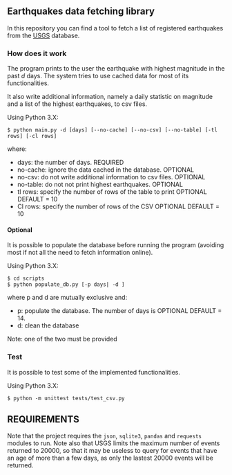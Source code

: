 ## Earthquakes data fetching library

In this repository you can find a tool to fetch a list of registered earthquakes from the 
[USGS](https://earthquake.usgs.gov/fdsnws/event/1/) database.

### How does it work

The program prints to the user the earthquake with highest magnitude in the past *d* days. The system tries to use 
cached data for most of its functionalities.

It also write additional information, namely a daily statistic on magnitude and a list of the highest earthquakes,
to csv files.

Using Python 3.X:
```
$ python main.py -d [days] [--no-cache] [--no-csv] [--no-table] [-tl rows] [-cl rows]
```
where:
- days: the number of days. REQUIRED
- no-cache: ignore the data cached in the database. OPTIONAL
- no-csv: do not write additional information to csv files. OPTIONAL  
- no-table: do not not print highest earthquakes. OPTIONAL  
- tl rows: specify the number of rows of the table to print  OPTIONAL DEFAULT = 10
- Cl rows: specify the number of rows of the CSV  OPTIONAL DEFAULT = 10


#### Optional

It is possible to populate the database before running the program (avoiding most if not all the need to fetch 
information online).

Using Python 3.X:
```
$ cd scripts
$ python populate_db.py [-p days| -d ]
```
where p and d are mutually exclusive and:
- p: populate the database. The number of days is OPTIONAL DEFAULT = 14.
- d: clean the database

Note: one of the two must be provided

### Test
It is possible to test some of the implemented functionalities.

Using Python 3.X:
```
$ python -m unittest tests/test_csv.py
```
## REQUIREMENTS
Note that the project requires the ```json```, ```sqlite3```, ```pandas``` and ```requests``` modules to run. Note also that USGS limits the maximum number of events returned to 20000, so that it may be useless to query  for events that have an age of more than a few days, as only the lastest 20000 events will be returned.

